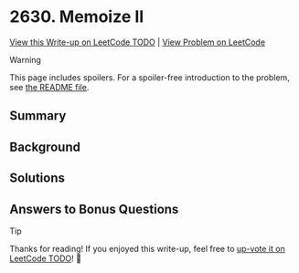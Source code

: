 # 2630. Memoize II

[View this Write-up on LeetCode TODO](https://leetcode.com/problems/memoize-ii/solutions/) | [View Problem on LeetCode](https://leetcode.com/problems/memoize-ii/)

> [!WARNING]  
> This page includes spoilers. For a spoiler-free introduction to the problem, see [the README file](README.md).

## Summary

## Background

## Solutions

## Answers to Bonus Questions

> [!TIP]  
> Thanks for reading! If you enjoyed this write-up, feel free to [up-vote it on LeetCode TODO](https://leetcode.com/problems/memoize-ii/solutions/)! 🙏
